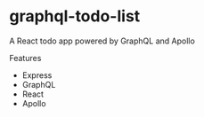# graphql-todo-list
A React todo app powered by GraphQL and Apollo

Features

- Express
- GraphQL
- React
- Apollo
